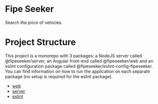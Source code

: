 # Fipe Seeker

Search the price of vehicles.

# Project Structure

This project is a monorepo with 3 packages: a NodeJS server called
@fipeseeker/server, an Angular front-end called @fipeseeker/web and an eslint
configuration package called @fipeseeker/eslint-config-fipeseeker. You can find
information on how to run the application on each separate package (no setup is
required for the eslint package).

  - [web](packages/web)
  - [server](packages/server)
  - [eslint](packages/eslint)
